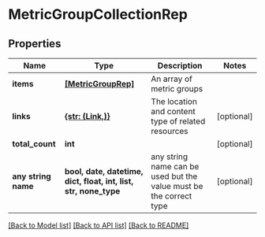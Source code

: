 # MetricGroupCollectionRep


## Properties
Name | Type | Description | Notes
------------ | ------------- | ------------- | -------------
**items** | [**[MetricGroupRep]**](MetricGroupRep.md) | An array of metric groups | 
**links** | [**{str: (Link,)}**](Link.md) | The location and content type of related resources | [optional] 
**total_count** | **int** |  | [optional] 
**any string name** | **bool, date, datetime, dict, float, int, list, str, none_type** | any string name can be used but the value must be the correct type | [optional]

[[Back to Model list]](../README.md#documentation-for-models) [[Back to API list]](../README.md#documentation-for-api-endpoints) [[Back to README]](../README.md)


